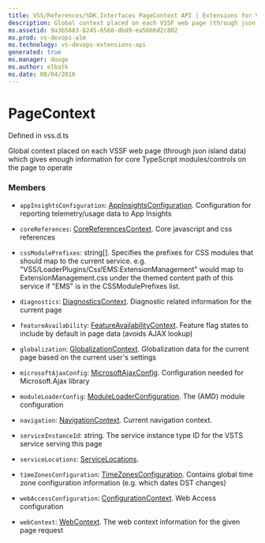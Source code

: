 ```yaml
---
title: VSS/References/SDK.Interfaces PageContext API | Extensions for Visual Studio Team Services
description: Global context placed on each VSSF web page (through json island data) which gives enough information for core TypeScript modules/controls on the page to operate
ms.assetid: 9a3b5883-8245-6560-dbd9-ea56b6d2c802
ms.prod: vs-devops-alm
ms.technology: vs-devops-extensions-api
generated: true
ms.manager: douge
ms.author: elbatk
ms.date: 08/04/2016
---
```


# PageContext

Defined in vss.d.ts


Global context placed on each VSSF web page (through json island data) which gives enough information for core TypeScript modules/controls on the page to operate 

### Members

* `appInsightsConfiguration`: [AppInsightsConfiguration](../../../VSS/References/SDK_Interfaces/AppInsightsConfiguration.md). Configuration for reporting telemetry/usage data to App Insights

* `coreReferences`: [CoreReferencesContext](../../../VSS/References/SDK_Interfaces/CoreReferencesContext.md). Core javascript and css references

* `cssModulePrefixes`: string[]. Specifies the prefixes for CSS modules that should map to the current service. e.g. &quot;VSS/LoaderPlugins/Css!EMS:ExtensionManagement&quot; would map to ExtensionManagement.css under the themed content path of this service if &quot;EMS&quot; is in the CSSModulePrefixes list.

* `diagnostics`: [DiagnosticsContext](../../../VSS/References/SDK_Interfaces/DiagnosticsContext.md). Diagnostic related information for the current page

* `featureAvailability`: [FeatureAvailabilityContext](../../../VSS/References/SDK_Interfaces/FeatureAvailabilityContext.md). Feature flag states to include by default in page data (avoids AJAX lookup)

* `globalization`: [GlobalizationContext](../../../VSS/References/SDK_Interfaces/GlobalizationContext.md). Globalization data for the current page based on the current user&#x27;s settings

* `microsoftAjaxConfig`: [MicrosoftAjaxConfig](../../../VSS/References/SDK_Interfaces/MicrosoftAjaxConfig.md). Configuration needed for Microsoft.Ajax library

* `moduleLoaderConfig`: [ModuleLoaderConfiguration](../../../VSS/References/SDK_Interfaces/ModuleLoaderConfiguration.md). The (AMD) module configuration

* `navigation`: [NavigationContext](../../../VSS/References/SDK_Interfaces/NavigationContext.md). Current navigation context.

* `serviceInstanceId`: string. The service instance type ID for the VSTS service serving this page

* `serviceLocations`: [ServiceLocations](../../../VSS/References/SDK_Interfaces/ServiceLocations.md). 

* `timeZonesConfiguration`: [TimeZonesConfiguration](../../../VSS/References/SDK_Interfaces/TimeZonesConfiguration.md). Contains global time zone configuration information (e.g. which dates DST changes)

* `webAccessConfiguration`: [ConfigurationContext](../../../VSS/References/SDK_Interfaces/ConfigurationContext.md). Web Access configuration

* `webContext`: [WebContext](../../../VSS/References/SDK_Interfaces/WebContext.md). The web context information for the given page request

